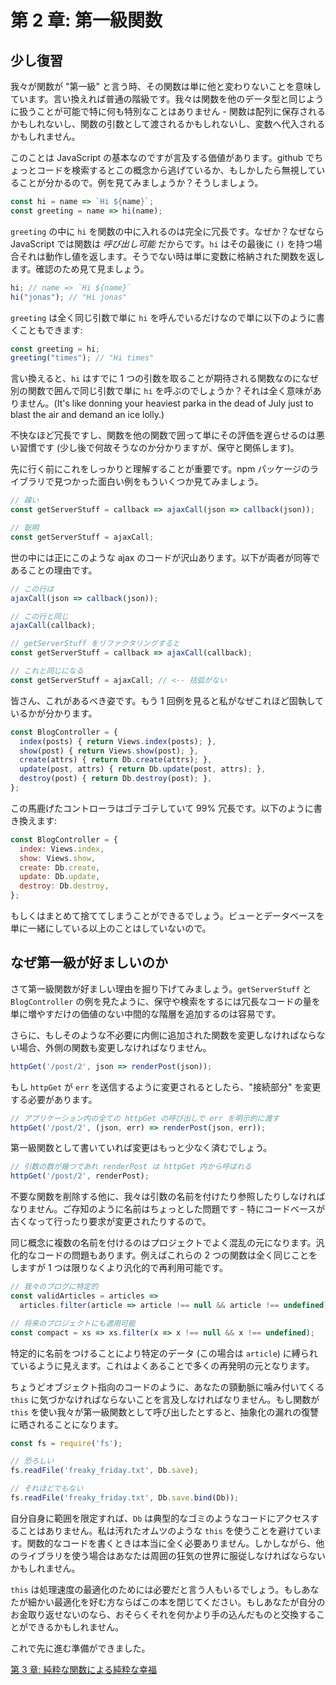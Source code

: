 # 第 2 章: 第一級関数

## 少し復習

我々が関数が "第一級" と言う時、その関数は単に他と変わりないことを意味しています。言い換えれば普通の階級です。我々は関数を他のデータ型と同じように扱うことが可能で特に何も特別なことはありません - 関数は配列に保存されるかもしれないし、関数の引数として渡されるかもしれないし、変数へ代入されるかもしれません。

このことは JavaScript の基本なのですが言及する価値があります。github でちょっとコードを検索するとこの概念から逃げているか、もしかしたら無視していることが分かるので。例を見てみましょうか？そうしましょう。

```js
const hi = name => `Hi ${name}`;
const greeting = name => hi(name);
```

`greeting` の中に `hi` を関数の中に入れるのは完全に冗長です。なぜか？なぜなら JavaScript では関数は *呼び出し可能* だからです。`hi` はその最後に `()` を持つ場合それは動作し値を返します。そうでない時は単に変数に格納された関数を返します。確認のため見て見ましょう。

```js
hi; // name => `Hi ${name}`
hi("jonas"); // "Hi jonas"
```

`greeting` は全く同じ引数で単に `hi` を呼んでいるだけなので単に以下のように書くこともできます:

```js
const greeting = hi;
greeting("times"); // "Hi times"
```

言い換えると、`hi` はすでに 1 つの引数を取ることが期待される関数なのになぜ別の関数で囲んで同じ引数で単に `hi` を呼ぶのでしょうか？それは全く意味がありません。(It's like donning your heaviest parka in the dead of July just to blast the air and demand an ice lolly.)

不快なほど冗長ですし、関数を他の関数で囲って単にその評価を遅らせるのは悪い習慣です (少し後で何故そうなのか分かりますが、保守と関係します)。

先に行く前にこれをしっかりと理解することが重要です。npm パッケージのライブラリで見つかった面白い例をもういくつか見てみましょう。

```js
// 疎い
const getServerStuff = callback => ajaxCall(json => callback(json));

// 聡明
const getServerStuff = ajaxCall;
```

世の中には正にこのような ajax のコードが沢山あります。以下が両者が同等であることの理由です。

```js
// この行は
ajaxCall(json => callback(json));

// この行と同じ
ajaxCall(callback);

// getServerStuff をリファクタリングすると
const getServerStuff = callback => ajaxCall(callback);

// これと同じになる
const getServerStuff = ajaxCall; // <-- 括弧がない
```

皆さん、これがあるべき姿です。もう 1 回例を見ると私がなぜこれほど固執しているかが分かります。

```js
const BlogController = {
  index(posts) { return Views.index(posts); },
  show(post) { return Views.show(post); },
  create(attrs) { return Db.create(attrs); },
  update(post, attrs) { return Db.update(post, attrs); },
  destroy(post) { return Db.destroy(post); },
};
```

この馬鹿げたコントローラはゴテゴテしていて 99% 冗長です。以下のように書き換えます:

```js
const BlogController = {
  index: Views.index,
  show: Views.show,
  create: Db.create,
  update: Db.update,
  destroy: Db.destroy,
};
```

もしくはまとめて捨ててしまうことができるでしょう。ビューとデータベースを単に一緒にしている以上のことはしていないので。

## なぜ第一級が好ましいのか

さて第一級関数が好ましい理由を掘り下げてみましょう。`getServerStuff` と `BlogController` の例を見たように、保守や検索をするには冗長なコードの量を単に増やすだけの価値のない中間的な階層を追加するのは容易です。

さらに、もしそのような不必要に内側に追加された関数を変更しなければならない場合、外側の関数も変更しなければなりません。

```js
httpGet('/post/2', json => renderPost(json));
```

もし `httpGet` が `err` を送信するように変更されるとしたら、"接続部分" を変更する必要があります。

```js
// アプリケーション内の全ての httpGet の呼び出しで err を明示的に渡す
httpGet('/post/2', (json, err) => renderPost(json, err));
```
第一級関数として書いていれば変更はもっと少なく済むでしょう。

```js
// 引数の数が幾つであれ renderPost は httpGet 内から呼ばれる
httpGet('/post/2', renderPost);
```

不要な関数を削除する他に、我々は引数の名前を付けたり参照したりしなければなりません。ご存知のように名前はちょっとした問題です - 特にコードベースが古くなって行ったり要求が変更されたりするので。

同じ概念に複数の名前を付けるのはプロジェクトでよく混乱の元になります。汎化的なコードの問題もあります。例えばこれらの 2 つの関数は全く同じことをしますが 1 つは限りなくより汎化的で再利用可能です。

```js
// 我々のブログに特定的
const validArticles = articles =>
  articles.filter(article => article !== null && article !== undefined),

// 将来のプロジェクトにも適用可能
const compact = xs => xs.filter(x => x !== null && x !== undefined);
```

特定的に名前をつけることにより特定のデータ (この場合は `article`) に縛られているように見えます。これはよくあることで多くの再発明の元となります。

ちょうどオブジェクト指向のコードのように、あなたの頸動脈に噛み付いてくる `this` に気づかなければならないことを言及しなければなりません。もし関数が `this` を使い我々が第一級関数として呼び出したとすると、抽象化の漏れの復讐に晒されることになります。

```js
const fs = require('fs');

// 恐ろしい
fs.readFile('freaky_friday.txt', Db.save);

// それほどでもない
fs.readFile('freaky_friday.txt', Db.save.bind(Db));
```

自分自身に範囲を限定すれば、`Db` は典型的なゴミのようなコードにアクセスすることはありません。私は汚れたオムツのような `this` を使うことを避けています。関数的なコードを書くときは本当に全く必要ありません。しかしながら、他のライブラリを使う場合はあなたは周囲の狂気の世界に服従しなければならないかもしれません。

`this` は処理速度の最適化のためには必要だと言う人もいるでしょう。もしあなたが細かい最適化を好む方ならばこの本を閉じてください。もしあなたが自分のお金取り返せないのなら、おそらくそれを何かより手の込んだものと交換することができるかもしれません。

これで先に進む準備ができました。

[第 3 章: 純粋な関数による純粋な幸福](ch03-ja.md)
